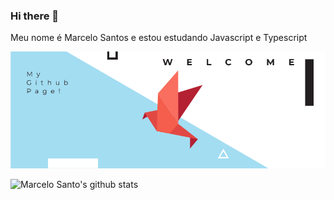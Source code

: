 ### Hi there 👋
 Meu nome é Marcelo Santos e estou estudando Javascript e Typescript
 
 ![Welcome](/github-profile-header.png?raw=true)
 
 ![Marcelo Santo's github stats](https://github-readme-stats.vercel.app/api?username=marcelosanto&show_icons=true&theme=radical)

 
<!--
**marcelosanto/marcelosanto** is a ✨ _special_ ✨ repository because its `README.md` (this file) appears on your GitHub profile.

Here are some ideas to get you started:

- 🔭 I’m currently working on ...
- 🌱 I’m currently learning ...
- 👯 I’m looking to collaborate on ...
- 🤔 I’m looking for help with ...
- 💬 Ask me about ...
- 📫 How to reach me: ...
- 😄 Pronouns: ...
- ⚡ Fun fact: ...
-->
